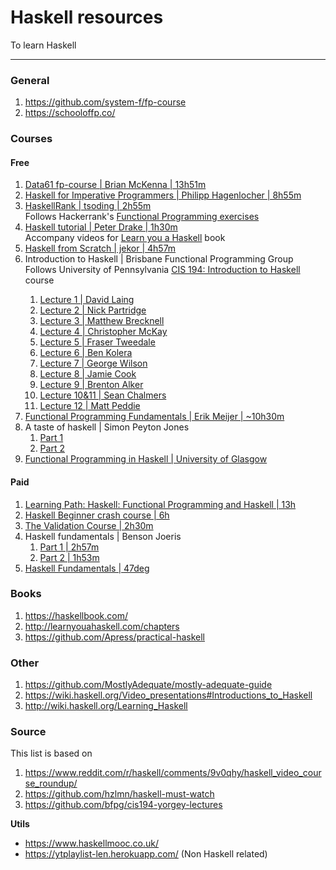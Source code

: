 
# Haskell resources

To learn Haskell

---

### General

1. https://github.com/system-f/fp-course
1. https://schooloffp.co/

### Courses

#### Free

1. [Data61 fp-course | Brian McKenna | 13h51m](https://www.youtube.com/playlist?list=PLly9WMAVMrayYo2c-1E_rIRwBXG_FbLBW)
1. [Haskell for Imperative Programmers | Philipp Hagenlocher | 8h55m](https://www.youtube.com/playlist?list=PLe7Ei6viL6jGp1Rfu0dil1JH1SHk9bgDV)
1. [HaskellRank | tsoding | 2h55m](https://www.youtube.com/playlist?list=PLguYJK7ydFE4aS8fq4D6DqjF6qsysxTnx)  
 Follows Hackerrank's [Functional Programming exercises](https://www.hackerrank.com/domains/fp?filters%5Bsubdomains%5D%5B%5D=intro)
1. [Haskell tutorial | Peter Drake | 1h30m](https://www.youtube.com/playlist?list=PLAYqRAte9oRIChcPR_DD4uc8mCR6d3RiJ)  
  Accompany videos for [Learn you a Haskell](http://learnyouahaskell.com/) book
1. [ Haskell from Scratch | jekor | 4h57m](https://www.youtube.com/playlist?list=PLxj9UAX4Em-Ij4TKwKvo-SLp-Zbv-hB4B)
1. Introduction to Haskell | Brisbane Functional Programming Group  
  Follows University of Pennsylvania [CIS 194: Introduction to Haskell](https://www.seas.upenn.edu/~cis194/spring13/) course
    > 
    1. [Lecture 1 | David Laing](https://vimeo.com/88540533)
    1. [Lecture 2 | Nick Partridge](https://vimeo.com/90515452)
    1. [Lecture 3 | Matthew Brecknell](https://vimeo.com/92976563)
    1. [Lecture 4 | Christopher McKay](https://vimeo.com/97015597)
    1. [Lecture 5 | Fraser Tweedale](https://vimeo.com/99034519)
    1. [Lecture 6 | Ben Kolera](https://vimeo.com/101396464)
    1. [Lecture 7 | George Wilson](https://vimeo.com/101396464)
    1. [Lecture 8 | Jamie Cook](http://vimeo.com/107081622)
    1. [Lecture 9 | Brenton Alker](http://vimeo.com/110492903)
    1. [Lecture 10&11 | Sean Chalmers](http://vimeo.com/112814183)
    1. [Lecture 12 | Matt Peddie](https://www.youtube.com/watch?v=Ofz8zO8rjn0)
1. [Functional Programming Fundamentals | Erik Meijer | ~10h30m]()
1. A taste of haskell | Simon Peyton Jones
    1. [Part 1](https://www.youtube.com/watch?v=jLj1QV11o9g)
    2. [Part 2](https://www.youtube.com/watch?v=IqXTUbdLig0)
1. [Functional Programming in Haskell | University of Glasgow](https://www.futurelearn.com/courses/functional-programming-haskell)


#### Paid

1. [Learning Path: Haskell: Functional Programming and Haskell | 13h](https://www.udemy.com/course/learning-path-haskell-functional-programming-and-haskell/)
1. [Haskell Beginner crash course | 6h](https://typeclasses.com/beginner-crash-course)
1. [The Validation Course | 2h30m](https://typeclasses.com/validation)
1. Haskell fundamentals | Benson Joeris  
    1. [Part 1 | 2h57m](https://www.pluralsight.com/courses/haskell-fundamentals-part1)
    1. [Part 2 | 1h53m](https://www.pluralsight.com/courses/haskell-fundamentals-part2)
1. [Haskell Fundamentals | 47deg](https://www.47deg.com/trainings/haskell-fundamentals/)

### Books

1. https://haskellbook.com/
1. http://learnyouahaskell.com/chapters
1. https://github.com/Apress/practical-haskell

### Other

1. https://github.com/MostlyAdequate/mostly-adequate-guide
1. https://wiki.haskell.org/Video_presentations#Introductions_to_Haskell
1. http://wiki.haskell.org/Learning_Haskell

### Source

This list is based on

1. https://www.reddit.com/r/haskell/comments/9v0qhy/haskell_video_course_roundup/
1. https://github.com/hzlmn/haskell-must-watch
1. https://github.com/bfpg/cis194-yorgey-lectures

**Utils**

- https://www.haskellmooc.co.uk/
- https://ytplaylist-len.herokuapp.com/ (Non Haskell related)
